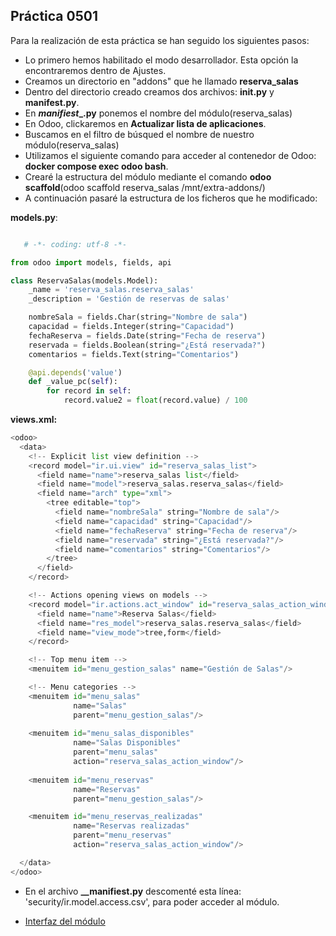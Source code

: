 ## Práctica 0501

Para la realización de esta práctica se han seguido los siguientes pasos:

* Lo primero hemos habilitado el modo desarrollador. Esta opción la encontraremos dentro de Ajustes.
* Creamos un directorio en "addons" que he llamado **reserva_salas**
* Dentro del directorio creado creamos dos archivos: **__init__.py** y **__manifest__.py**.
* En **_manifiest__.py** ponemos el nombre del módulo(reserva_salas)
* En Odoo, clickaremos en **Actualizar lista de aplicaciones**.
* Buscamos en el filtro de búsqued el nombre de nuestro módulo(reserva_salas)
* Utilizamos el siguiente comando para acceder al contenedor de Odoo: **docker compose exec odoo bash**.
* Crearé la estructura del módulo mediante el comando **odoo scaffold**(odoo scaffold reserva_salas /mnt/extra-addons/)
* A continuación pasaré la estructura de los ficheros que he modificado:
    
__models.py__:
```python

   # -*- coding: utf-8 -*-

from odoo import models, fields, api

class ReservaSalas(models.Model):
    _name = 'reserva_salas.reserva_salas'
    _description = 'Gestión de reservas de salas'

    nombreSala = fields.Char(string="Nombre de sala")
    capacidad = fields.Integer(string="Capacidad")
    fechaReserva = fields.Date(string="Fecha de reserva")
    reservada = fields.Boolean(string="¿Está reservada?")
    comentarios = fields.Text(string="Comentarios")

    @api.depends('value')
    def _value_pc(self):
        for record in self:
            record.value2 = float(record.value) / 100
```
__views.xml:__
```python
<odoo>
  <data>
    <!-- Explicit list view definition -->
    <record model="ir.ui.view" id="reserva_salas_list">
      <field name="name">reserva_salas list</field>
      <field name="model">reserva_salas.reserva_salas</field>
      <field name="arch" type="xml">
        <tree editable="top">
          <field name="nombreSala" string="Nombre de sala"/>
          <field name="capacidad" string="Capacidad"/>
          <field name="fechaReserva" string="Fecha de reserva"/>
          <field name="reservada" string="¿Está reservada?"/>
          <field name="comentarios" string="Comentarios"/>
        </tree>
      </field>
    </record>

    <!-- Actions opening views on models -->
    <record model="ir.actions.act_window" id="reserva_salas_action_window">
      <field name="name">Reserva Salas</field>
      <field name="res_model">reserva_salas.reserva_salas</field>
      <field name="view_mode">tree,form</field>
    </record>

    <!-- Top menu item -->
    <menuitem id="menu_gestion_salas" name="Gestión de Salas"/>

    <!-- Menu categories -->
    <menuitem id="menu_salas" 
              name="Salas" 
              parent="menu_gestion_salas"/>
              
    <menuitem id="menu_salas_disponibles" 
              name="Salas Disponibles" 
              parent="menu_salas" 
              action="reserva_salas_action_window"/>
              
    <menuitem id="menu_reservas" 
              name="Reservas" 
              parent="menu_gestion_salas"/>

    <menuitem id="menu_reservas_realizadas" 
              name="Reservas realizadas" 
              parent="menu_reservas" 
              action="reserva_salas_action_window"/>

  </data>
</odoo>
```
* En el archivo **__manifiest.py** descomenté esta línea: 'security/ir.model.access.csv', para poder acceder al módulo.

* [Interfaz del módulo](https://imgur.com/GMaaBmJ)

